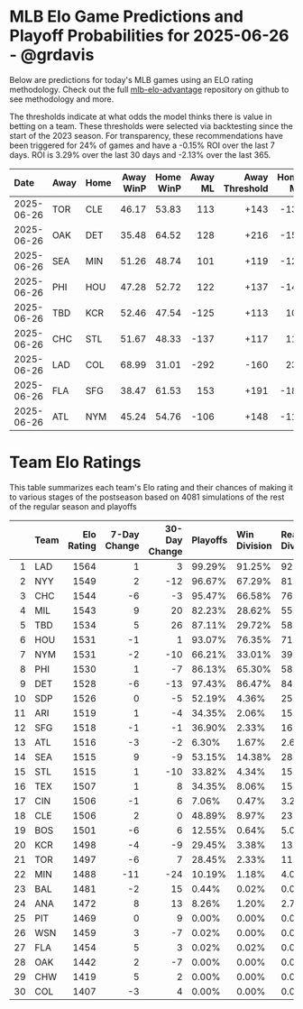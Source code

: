 # MLB Elo Game Predictions and Playoff Probabilities for 2025-06-26 - @grdavis
Below are predictions for today's MLB games using an ELO rating methodology. Check out the full [mlb-elo-advantage](https://github.com/grdavis/mlb-elo-advantage) repository on github to see methodology and more.

The thresholds indicate at what odds the model thinks there is value in betting on a team. These thresholds were selected via backtesting since the start of the 2023 season. For transparency, these recommendations have been triggered for 24% of games and have a -0.15% ROI over the last 7 days. ROI is 3.29% over the last 30 days and -2.13% over the last 365.

| Date       | Away   | Home   |   Away WinP |   Home WinP |   Away ML |   Away Threshold |   Home ML |   Home Threshold |
|:-----------|:-------|:-------|------------:|------------:|----------:|-----------------:|----------:|-----------------:|
| 2025-06-26 | TOR    | CLE    |       46.17 |       53.83 |       113 |             +143 |      -137 |             +108 |
| 2025-06-26 | OAK    | DET    |       35.48 |       64.52 |       128 |             +216 |      -156 |             -136 |
| 2025-06-26 | SEA    | MIN    |       51.26 |       48.74 |       101 |             +119 |      -122 |             +130 |
| 2025-06-26 | PHI    | HOU    |       47.28 |       52.72 |       122 |             +137 |      -148 |             +112 |
| 2025-06-26 | TBD    | KCR    |       52.46 |       47.54 |      -125 |             +113 |       103 |             +136 |
| 2025-06-26 | CHC    | STL    |       51.67 |       48.33 |      -137 |             +117 |       113 |             +132 |
| 2025-06-26 | LAD    | COL    |       68.99 |       31.01 |      -292 |             -160 |       231 |             +261 |
| 2025-06-26 | FLA    | SFG    |       38.47 |       61.53 |       153 |             +191 |      -188 |             -122 |
| 2025-06-26 | ATL    | NYM    |       45.24 |       54.76 |      -106 |             +148 |      -115 |             +105 |

# Team Elo Ratings
This table summarizes each team's Elo rating and their chances of making it to various stages of the postseason based on 4081 simulations of the rest of the regular season and playoffs

|    | Team   |   Elo Rating |   7-Day Change |   30-Day Change | Playoffs   | Win Division   | Reach Div. Rd.   | Reach CS   | Reach WS   | Win WS   |
|---:|:-------|-------------:|---------------:|----------------:|:-----------|:---------------|:-----------------|:-----------|:-----------|:---------|
|  1 | LAD    |         1564 |              1 |               3 | 99.29%     | 91.25%         | 92.87%           | 59.76%     | 37.54%     | 23.87%   |
|  2 | NYY    |         1549 |              2 |             -12 | 96.67%     | 67.29%         | 81.33%           | 49.38%     | 29.99%     | 15.05%   |
|  3 | CHC    |         1544 |             -6 |              -3 | 95.47%     | 66.58%         | 76.65%           | 42.32%     | 19.90%     | 11.17%   |
|  4 | MIL    |         1543 |              9 |              20 | 82.23%     | 28.62%         | 55.23%           | 27.69%     | 13.62%     | 7.06%    |
|  5 | TBD    |         1534 |              5 |              26 | 87.11%     | 29.72%         | 58.81%           | 30.04%     | 15.31%     | 7.03%    |
|  6 | HOU    |         1531 |             -1 |               1 | 93.07%     | 76.35%         | 71.94%           | 36.41%     | 18.01%     | 7.38%    |
|  7 | NYM    |         1531 |             -2 |             -10 | 66.21%     | 33.01%         | 39.13%           | 16.07%     | 6.54%      | 3.50%    |
|  8 | PHI    |         1530 |              1 |              -7 | 86.13%     | 65.30%         | 58.64%           | 25.85%     | 10.98%     | 5.56%    |
|  9 | DET    |         1528 |             -6 |             -13 | 97.43%     | 86.47%         | 84.15%           | 44.11%     | 20.36%     | 8.40%    |
| 10 | SDP    |         1526 |              0 |              -5 | 52.19%     | 4.36%          | 25.12%           | 9.14%      | 4.14%      | 1.84%    |
| 11 | ARI    |         1519 |              1 |              -4 | 34.35%     | 2.06%          | 15.02%           | 5.68%      | 2.08%      | 1.20%    |
| 12 | SFG    |         1518 |             -1 |              -1 | 36.90%     | 2.33%          | 16.42%           | 6.42%      | 2.65%      | 1.37%    |
| 13 | ATL    |         1516 |             -3 |              -2 | 6.30%      | 1.67%          | 2.60%            | 0.83%      | 0.29%      | 0.15%    |
| 14 | SEA    |         1515 |              9 |              -9 | 53.15%     | 14.38%         | 28.15%           | 11.93%     | 5.12%      | 1.74%    |
| 15 | STL    |         1515 |              1 |             -10 | 33.82%     | 4.34%          | 15.12%           | 5.39%      | 1.91%      | 0.86%    |
| 16 | TEX    |         1507 |              1 |               8 | 34.35%     | 8.06%          | 15.51%           | 6.27%      | 2.60%      | 0.83%    |
| 17 | CIN    |         1506 |             -1 |               6 | 7.06%      | 0.47%          | 3.21%            | 0.83%      | 0.34%      | 0.15%    |
| 18 | CLE    |         1506 |              2 |               0 | 48.89%     | 8.97%          | 23.25%           | 9.02%      | 3.72%      | 1.27%    |
| 19 | BOS    |         1501 |             -6 |               6 | 12.55%     | 0.64%          | 5.07%            | 1.54%      | 0.71%      | 0.20%    |
| 20 | KCR    |         1498 |             -4 |              -9 | 29.45%     | 3.38%          | 13.13%           | 5.10%      | 1.98%      | 0.69%    |
| 21 | TOR    |         1497 |             -6 |               7 | 28.45%     | 2.33%          | 11.69%           | 4.09%      | 1.52%      | 0.51%    |
| 22 | MIN    |         1488 |            -11 |             -24 | 10.19%     | 1.18%          | 4.09%            | 1.35%      | 0.44%      | 0.15%    |
| 23 | BAL    |         1481 |             -2 |              15 | 0.44%      | 0.02%          | 0.07%            | 0.02%      | 0.02%      | 0.00%    |
| 24 | ANA    |         1472 |              8 |              13 | 8.26%      | 1.20%          | 2.79%            | 0.74%      | 0.20%      | 0.02%    |
| 25 | PIT    |         1469 |              0 |               9 | 0.00%      | 0.00%          | 0.00%            | 0.00%      | 0.00%      | 0.00%    |
| 26 | WSN    |         1459 |              3 |              -7 | 0.02%      | 0.00%          | 0.00%            | 0.00%      | 0.00%      | 0.00%    |
| 27 | FLA    |         1454 |              5 |               3 | 0.02%      | 0.02%          | 0.00%            | 0.00%      | 0.00%      | 0.00%    |
| 28 | OAK    |         1442 |              2 |              -7 | 0.00%      | 0.00%          | 0.00%            | 0.00%      | 0.00%      | 0.00%    |
| 29 | CHW    |         1419 |              5 |               2 | 0.00%      | 0.00%          | 0.00%            | 0.00%      | 0.00%      | 0.00%    |
| 30 | COL    |         1407 |             -3 |               4 | 0.00%      | 0.00%          | 0.00%            | 0.00%      | 0.00%      | 0.00%    |
